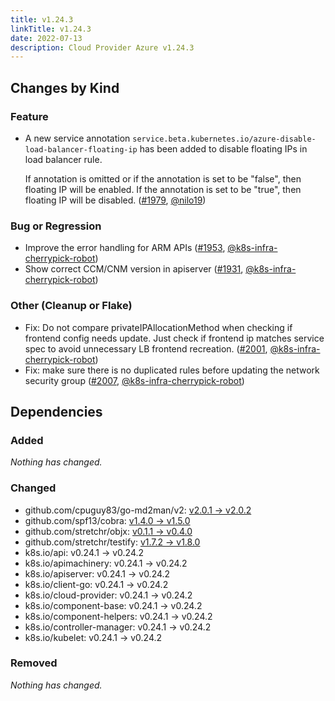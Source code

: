 ```yaml
---
title: v1.24.3
linkTitle: v1.24.3
date: 2022-07-13
description: Cloud Provider Azure v1.24.3
---
```



## Changes by Kind

### Feature

- A new service annotation `service.beta.kubernetes.io/azure-disable-load-balancer-floating-ip` has been added to disable floating IPs in load balancer rule. 
  
  If annotation is omitted or if the annotation is set to be "false", then floating IP will be enabled.
  If the annotation is set to be "true", then floating IP will be disabled. ([#1979](https://github.com/kubernetes-sigs/cloud-provider-azure/pull/1979), [@nilo19](https://github.com/nilo19))

### Bug or Regression

- Improve the error handling for ARM APIs ([#1953](https://github.com/kubernetes-sigs/cloud-provider-azure/pull/1953), [@k8s-infra-cherrypick-robot](https://github.com/k8s-infra-cherrypick-robot))
- Show correct CCM/CNM version in apiserver ([#1931](https://github.com/kubernetes-sigs/cloud-provider-azure/pull/1931), [@k8s-infra-cherrypick-robot](https://github.com/k8s-infra-cherrypick-robot))

### Other (Cleanup or Flake)

- Fix: Do not compare privateIPAllocationMethod when checking if frontend config needs update. Just check if frontend ip matches service spec to avoid unnecessary LB frontend recreation. ([#2001](https://github.com/kubernetes-sigs/cloud-provider-azure/pull/2001), [@k8s-infra-cherrypick-robot](https://github.com/k8s-infra-cherrypick-robot))
- Fix: make sure there is no duplicated rules before updating the network security group ([#2007](https://github.com/kubernetes-sigs/cloud-provider-azure/pull/2007), [@k8s-infra-cherrypick-robot](https://github.com/k8s-infra-cherrypick-robot))

## Dependencies

### Added
_Nothing has changed._

### Changed
- github.com/cpuguy83/go-md2man/v2: [v2.0.1 → v2.0.2](https://github.com/cpuguy83/go-md2man/v2/compare/v2.0.1...v2.0.2)
- github.com/spf13/cobra: [v1.4.0 → v1.5.0](https://github.com/spf13/cobra/compare/v1.4.0...v1.5.0)
- github.com/stretchr/objx: [v0.1.1 → v0.4.0](https://github.com/stretchr/objx/compare/v0.1.1...v0.4.0)
- github.com/stretchr/testify: [v1.7.2 → v1.8.0](https://github.com/stretchr/testify/compare/v1.7.2...v1.8.0)
- k8s.io/api: v0.24.1 → v0.24.2
- k8s.io/apimachinery: v0.24.1 → v0.24.2
- k8s.io/apiserver: v0.24.1 → v0.24.2
- k8s.io/client-go: v0.24.1 → v0.24.2
- k8s.io/cloud-provider: v0.24.1 → v0.24.2
- k8s.io/component-base: v0.24.1 → v0.24.2
- k8s.io/component-helpers: v0.24.1 → v0.24.2
- k8s.io/controller-manager: v0.24.1 → v0.24.2
- k8s.io/kubelet: v0.24.1 → v0.24.2

### Removed
_Nothing has changed._
